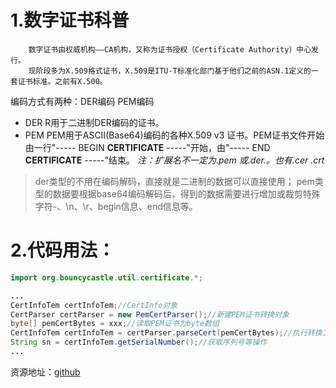 # 1.数字证书科普

	    数字证书由权威机构——CA机构，又称为证书授权（Certificate Authority）中心发行。
	    现阶段多为X.509格式证书，X.509是ITU-T标准化部门基于他们之前的ASN.1定义的一套证书标准。之前有X.500。
编码方式有两种：DER编码 PEM编码

* DER     R用于二进制DER编码的证书。
* PEM    PEM用于ASCII(Base64)编码的各种X.509 v3 证书。PEM证书文件开始由一行"----- BEGIN **CERTIFICATE** -----"开始，由"----- END **CERTIFICATE** -----"结束。
*注：扩展名不一定为.pem 或.der.。也有.cer  .crt*
> der类型的不用在编码解码，直接就是二进制的数据可以直接使用；
pem类型的数据要根据base64编码解码后，得到的数据需要进行增加或裁剪特殊字符-、\n、\r、begin信息、end信息等。


# 2.代码用法：

```java
import org.bouncycastle.util.certificate.*;

...
CertInfoTem certInfoTem;//CertInfo对象
CertParser certParser = new PemCertParser();//新建PEM证书转换对象
byte[] pemCertBytes = xxx;//读取PEM证书为byte数组
CertInfoTem certInfoTem = certParser.parseCert(pemCertBytes);//执行转换工作
String sn = certInfoTem.getSerialNumber();//获取序列号等操作
...

```

资源地址：[github](https://github.com/tinerue/myBCTest.git)

